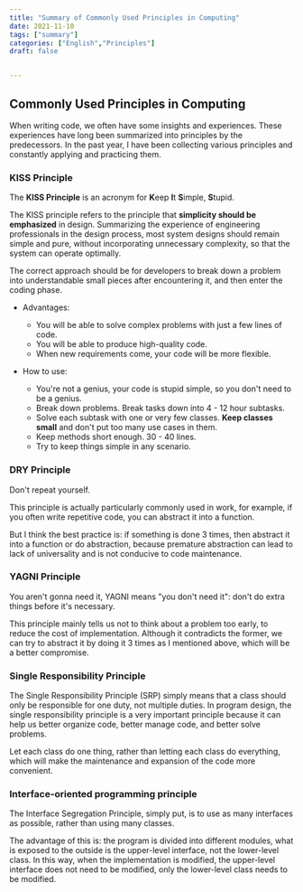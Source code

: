 ```yaml
---
title: "Summary of Commonly Used Principles in Computing"
date: 2021-11-10
tags: ["summary"]
categories: ["English","Principles"]
draft: false


---
```


## Commonly Used Principles in Computing

When writing code, we often have some insights and experiences. These experiences have long been summarized into principles by the predecessors. In the past year, I have been collecting various principles and constantly applying and practicing them.

### KISS Principle

The **KISS Principle** is an acronym for **K**eep **I**t **S**imple, **S**tupid.

The KISS principle refers to the principle that **simplicity should be emphasized** in design. Summarizing the experience of engineering professionals in the design process, most system designs should remain simple and pure, without incorporating unnecessary complexity, so that the system can operate optimally.

The correct approach should be for developers to break down a problem into understandable small pieces after encountering it, and then enter the coding phase.

- Advantages:
  - You will be able to solve complex problems with just a few lines of code.
  - You will be able to produce high-quality code.
  - When new requirements come, your code will be more flexible.

- How to use:
  - You're not a genius, your code is stupid simple, so you don't need to be a genius.
  - Break down problems. Break tasks down into 4 - 12 hour subtasks.
  - Solve each subtask with one or very few classes. **Keep classes small** and don't put too many use cases in them.
  - Keep methods short enough. 30 - 40 lines.
  - Try to keep things simple in any scenario.

### DRY Principle

Don't repeat yourself.

This principle is actually particularly commonly used in work, for example, if you often write repetitive code, you can abstract it into a function.

But I think the best practice is: if something is done 3 times, then abstract it into a function or do abstraction, because premature abstraction can lead to lack of universality and is not conducive to code maintenance.

### YAGNI Principle

You aren't gonna need it, YAGNI means "you don't need it": don't do extra things before it's necessary.

This principle mainly tells us not to think about a problem too early, to reduce the cost of implementation.
Although it contradicts the former, we can try to abstract it by doing it 3 times as I mentioned above, which will be a better compromise.

### Single Responsibility Principle

The Single Responsibility Principle (SRP) simply means that a class should only be responsible for one duty, not multiple duties. In program design, the single responsibility principle is a very important principle because it can help us better organize code, better manage code, and better solve problems.

Let each class do one thing, rather than letting each class do everything, which will make the maintenance and expansion of the code more convenient.

### Interface-oriented programming principle

The Interface Segregation Principle, simply put, is to use as many interfaces as possible, rather than using many classes.

The advantage of this is: the program is divided into different modules, what is exposed to the outside is the upper-level interface, not the lower-level class. In this way, when the implementation is modified, the upper-level interface does not need to be modified, only the lower-level class needs to be modified.
